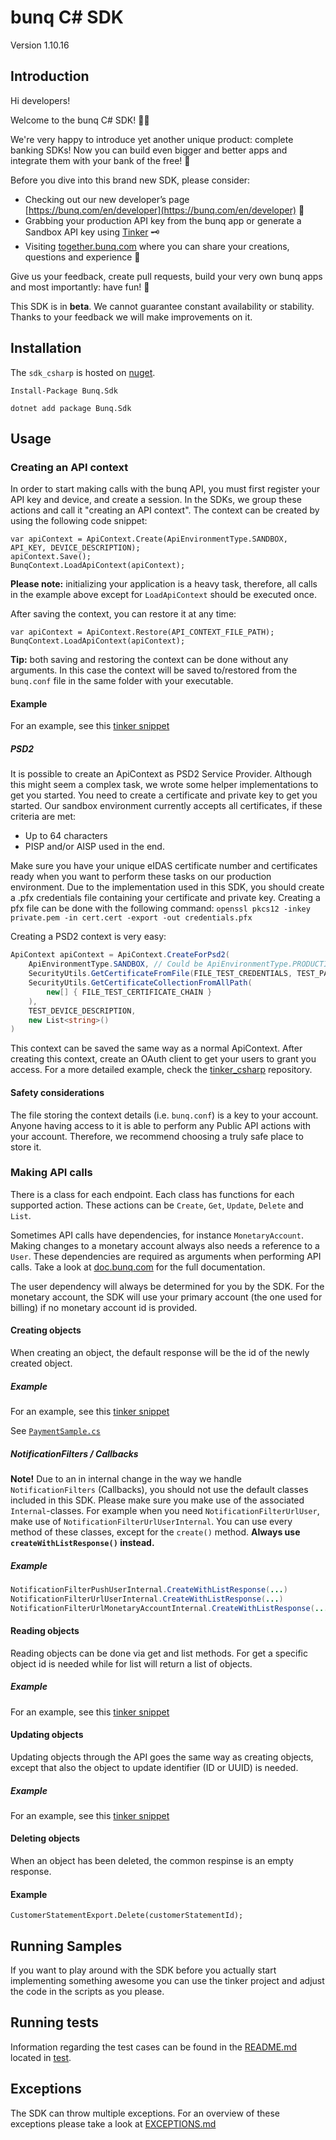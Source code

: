 # bunq C# SDK
Version 1.10.16

## Introduction
Hi developers!

Welcome to the bunq C# SDK! 👨‍💻

We're very happy to introduce yet another unique product: complete banking SDKs!
Now you can build even bigger and better apps and integrate them with your bank of the free! 🌈

Before you dive into this brand new SDK, please consider:
- Checking out our new developer’s page [https://bunq.com/en/developer](https://bunq.com/en/developer) 🙌  
- Grabbing your production API key from the bunq app or generate a Sandbox API key using [Tinker](https://www.bunq.com/developer) 🗝
- Visiting [together.bunq.com](https://together.bunq.com) where you can share your creations,
questions and experience 🎤

Give us your feedback, create pull requests, build your very own bunq apps and most importantly:
have fun! 💪

This SDK is in **beta**. We cannot guarantee constant availability or stability.
Thanks to your feedback we will make improvements on it.

## Installation
 The `sdk_csharp` is hosted on [nuget](https://www.nuget.org/packages/Bunq.Sdk).
 
```Install-Package Bunq.Sdk```

```dotnet add package Bunq.Sdk```

## Usage

### Creating an API context
In order to start making calls with the bunq API, you must first register your API key and device,
and create a session. In the SDKs, we group these actions and call it "creating an API context". The
context can be created by using the following code snippet:

```
var apiContext = ApiContext.Create(ApiEnvironmentType.SANDBOX, API_KEY, DEVICE_DESCRIPTION);
apiContext.Save();
BunqContext.LoadApiContext(apiContext);
```

**Please note:** initializing your application is a heavy task, therefore, all calls in the example above except for
`LoadApiContext` should be executed once.   

After saving the context, you can restore it at any time:

```
var apiContext = ApiContext.Restore(API_CONTEXT_FILE_PATH);
BunqContext.LoadApiContext(apiContext);
```

**Tip:** both saving and restoring the context can be done without any arguments. In this case the context will be saved
to/restored from the `bunq.conf` file in the same folder with your executable.

#### Example
For an example, see this [tinker snippet](https://github.com/bunq/tinker_csharp/blob/4f57a3c598480788f01c955ae46311283409d130/TinkerSrc/Lib/BunqLib.cs#L59-L82)


##### PSD2

It is possible to create an ApiContext as PSD2 Service Provider. Although this might seem a complex task, we wrote some helper implementations to get you started.
You need to create a certificate and private key to get you started. Our sandbox environment currently accepts all certificates, if these criteria are met:
- Up to 64 characters
- PISP and/or AISP used in the end.
 
Make sure you have your unique eIDAS certificate number and certificates ready when you want to perform these tasks on our production environment. 
Due to the implementation used in this SDK, you should create a .pfx credentials file containing your certificate and private key.
Creating a pfx file can be done with the following command: `openssl pkcs12 -inkey private.pem -in cert.cert -export -out credentials.pfx
`

Creating a PSD2 context is very easy:
```c#
ApiContext apiContext = ApiContext.CreateForPsd2(
    ApiEnvironmentType.SANDBOX, // Could be ApiEnvironmentType.PRODUCTION as well
    SecurityUtils.GetCertificateFromFile(FILE_TEST_CREDENTIALS, TEST_PASSPHRASE_CREDENTIALS),
    SecurityUtils.GetCertificateCollectionFromAllPath(
        new[] { FILE_TEST_CERTIFICATE_CHAIN }
    ),
    TEST_DEVICE_DESCRIPTION,
    new List<string>()
)
```

This context can be saved the same way as a normal ApiContext. After creating this context, create an OAuth client to get your users to grant you access.
For a more detailed example, check the [tinker_csharp](https://github.com/bunq/tinker_csharp/) repository.

#### Safety considerations
The file storing the context details (i.e. `bunq.conf`) is a key to your account. Anyone having
access to it is able to perform any Public API actions with your account. Therefore, we recommend
choosing a truly safe place to store it.

### Making API calls
There is a class for each endpoint. Each class has functions for each supported action. These
actions can be `Create`, `Get`, `Update`, `Delete` and `List`.

Sometimes API calls have dependencies, for instance `MonetaryAccount`. Making changes to a monetary
account always also needs a reference to a `User`. These dependencies are required as arguments when
performing API calls. Take a look at [doc.bunq.com](https://doc.bunq.com) for the full
documentation.

The user dependency will always be determined for you by the SDK. For the monetary account,
the SDK will use your primary account (the one used for billing) if no monetary account id is provided.

#### Creating objects
When creating an object, the default response will be the id of the newly created object.

##### Example
For an example, see this [tinker snippet](https://github.com/bunq/tinker_csharp/blob/4f57a3c598480788f01c955ae46311283409d130/TinkerSrc/MakePayment.cs#L31)

See [`PaymentSample.cs`](https://github.com/bunq/tinker_csharp/blob/4f57a3c598480788f01c955ae46311283409d130/TinkerSrc/MakePayment.cs)

##### NotificationFilters / Callbacks
**Note!** Due to an in internal change in the way we handle `NotificationFilters` (Callbacks), you should not use the default classes included in this SDK. 
Please make sure you make use of the associated `Internal`-classes. For example when you need `NotificationFilterUrlUser`, make use of `NotificationFilterUrlUserInternal`.
You can use every method of these classes, except for the `create()` method. **Always use `createWithListResponse()` instead.**

##### Example
```java
NotificationFilterPushUserInternal.CreateWithListResponse(...)
NotificationFilterUrlUserInternal.CreateWithListResponse(...)
NotificationFilterUrlMonetaryAccountInternal.CreateWithListResponse(...)
```

#### Reading objects
Reading objects can be done via get and list methods. For get a specific object id is needed while for list will return a list of objects.

##### Example
For an example, see this [tinker snippet](https://github.com/bunq/tinker_csharp/blob/4f57a3c598480788f01c955ae46311283409d130/TinkerSrc/Lib/BunqLib.cs#L172-L177)

#### Updating objects
Updating objects through the API goes the same way as creating objects, except that also the object to update identifier
(ID or UUID) is needed.

##### Example
For an example, see this [tinker snippet](https://github.com/bunq/tinker_csharp/blob/4f57a3c598480788f01c955ae46311283409d130/TinkerSrc/UpdateAccount.cs#L28)

#### Deleting objects
When an object has been deleted, the common respinse is an empty response.

#### Example
```
CustomerStatementExport.Delete(customerStatementId);
```

## Running Samples
If you want to play around with the SDK before you actually start implementing something awesome you can use the tinker
project and adjust the code in the scripts as you please.

## Running tests
Information regarding the test cases can be found in the [README.md](./BunqSdk.Tests/README.md)
located in [test](./BunqSdk.Tests).

## Exceptions
The SDK can throw multiple exceptions. For an overview of these exceptions please
take a look at [EXCEPTIONS.md](./BunqSdk/Exception/EXCEPTIONS.md)
 
